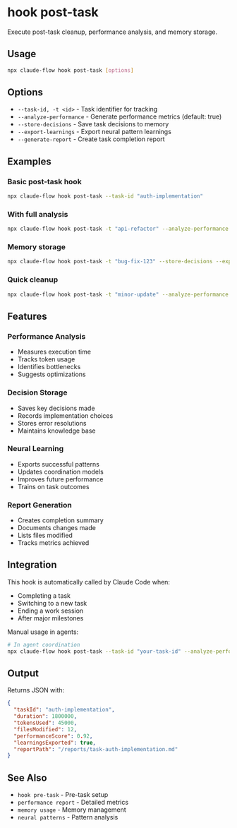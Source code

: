 # hook post-task

Execute post-task cleanup, performance analysis, and memory storage.

## Usage

```bash
npx claude-flow hook post-task [options]
```

## Options

- `--task-id, -t <id>` - Task identifier for tracking
- `--analyze-performance` - Generate performance metrics (default: true)
- `--store-decisions` - Save task decisions to memory
- `--export-learnings` - Export neural pattern learnings
- `--generate-report` - Create task completion report

## Examples

### Basic post-task hook

```bash
npx claude-flow hook post-task --task-id "auth-implementation"
```

### With full analysis

```bash
npx claude-flow hook post-task -t "api-refactor" --analyze-performance --generate-report
```

### Memory storage

```bash
npx claude-flow hook post-task -t "bug-fix-123" --store-decisions --export-learnings
```

### Quick cleanup

```bash
npx claude-flow hook post-task -t "minor-update" --analyze-performance false
```

## Features

### Performance Analysis

- Measures execution time
- Tracks token usage
- Identifies bottlenecks
- Suggests optimizations

### Decision Storage

- Saves key decisions made
- Records implementation choices
- Stores error resolutions
- Maintains knowledge base

### Neural Learning

- Exports successful patterns
- Updates coordination models
- Improves future performance
- Trains on task outcomes

### Report Generation

- Creates completion summary
- Documents changes made
- Lists files modified
- Tracks metrics achieved

## Integration

This hook is automatically called by Claude Code when:

- Completing a task
- Switching to a new task
- Ending a work session
- After major milestones

Manual usage in agents:

```bash
# In agent coordination
npx claude-flow hook post-task --task-id "your-task-id" --analyze-performance true
```

## Output

Returns JSON with:

```json
{
  "taskId": "auth-implementation",
  "duration": 1800000,
  "tokensUsed": 45000,
  "filesModified": 12,
  "performanceScore": 0.92,
  "learningsExported": true,
  "reportPath": "/reports/task-auth-implementation.md"
}
```

## See Also

- `hook pre-task` - Pre-task setup
- `performance report` - Detailed metrics
- `memory usage` - Memory management
- `neural patterns` - Pattern analysis
